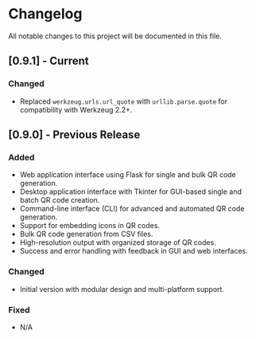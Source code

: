 
# Changelog

All notable changes to this project will be documented in this file.

## [0.9.1] - Current
### Changed
- Replaced `werkzeug.urls.url_quote` with `urllib.parse.quote` for compatibility with Werkzeug 2.2+.

## [0.9.0] - Previous Release
### Added
- Web application interface using Flask for single and bulk QR code generation.
- Desktop application interface with Tkinter for GUI-based single and batch QR code creation.
- Command-line interface (CLI) for advanced and automated QR code generation.
- Support for embedding icons in QR codes.
- Bulk QR code generation from CSV files.
- High-resolution output with organized storage of QR codes.
- Success and error handling with feedback in GUI and web interfaces.

### Changed
- Initial version with modular design and multi-platform support.

### Fixed
- N/A
